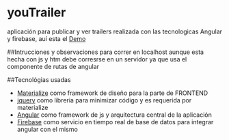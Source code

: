 # youTrailer
aplicación para publicar y ver trailers realizada con las tecnologicas Angular y firebase, auí esta el [Demo](http://youtrailer.azurewebsites.net/)

##Intrucciones y observaciones para correr en localhost
aunque esta hecha con js y htm debe corresrse en un servidor ya que usa el componente de rutas de angular

##Tecnológias usadas
* [Materialize](http://materializecss.com/) como framework de diseño para la parte de FRONTEND
* [jquery](https://jquery.com/) como libreria para minimizar código y es requerida por materialize
* [Angular](https://angularjs.org/) como framework de js y arquitectura central de la aplicación
* [Firebase](console.firebase.google.com) como servicio en tiempo real de base de datos para integrar angular con el mismo

